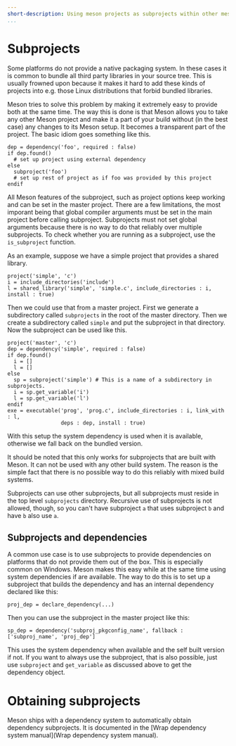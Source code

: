 ```yaml
---
short-description: Using meson projects as subprojects within other meson projects
...
```


# Subprojects

Some platforms do not provide a native packaging system. In these cases it is common to bundle all third party libraries in your source tree. This is usually frowned upon because it makes it hard to add these kinds of projects into e.g. those Linux distributions that forbid bundled libraries.

Meson tries to solve this problem by making it extremely easy to provide both at the same time. The way this is done is that Meson allows you to take any other Meson project and make it a part of your build without (in the best case) any changes to its Meson setup. It becomes a transparent part of the project. The basic idiom goes something like this.

```meson
dep = dependency('foo', required : false)
if dep.found()
  # set up project using external dependency
else
  subproject('foo')
  # set up rest of project as if foo was provided by this project
endif
```

All Meson features of the subproject, such as project options keep working and can be set in the master project. There are a few limitations, the most imporant being that global compiler arguments must be set in the main project before calling subproject. Subprojects must not set global arguments because there is no way to do that reliably over multiple subprojects. To check whether you are running as a subproject, use the `is_subproject` function.

As an example, suppose we have a simple project that provides a shared library.

```meson
project('simple', 'c')
i = include_directories('include')
l = shared_library('simple', 'simple.c', include_directories : i, install : true)
```

Then we could use that from a master project. First we generate a subdirectory called `subprojects` in the root of the master directory. Then we create a subdirectory called `simple` and put the subproject in that directory. Now the subproject can be used like this.

```meson
project('master', 'c')
dep = dependency('simple', required : false)
if dep.found()
  i = []
  l = []
else
  sp = subproject('simple') # This is a name of a subdirectory in subprojects.
  i = sp.get_variable('i')
  l = sp.get_variable('l')
endif
exe = executable('prog', 'prog.c', include_directories : i, link_with : l,
                 deps : dep, install : true)
```

With this setup the system dependency is used when it is available, otherwise we fall back on the bundled version.

It should be noted that this only works for subprojects that are built with Meson. It can not be used with any other build system. The reason is the simple fact that there is no possible way to do this reliably with mixed build systems.

Subprojects can use other subprojects, but all subprojects must reside in the top level `subprojects` directory. Recursive use of subprojects is not allowed, though, so you can't have subproject `a` that uses subproject `b` and have `b` also use `a`.

## Subprojects and dependencies

A common use case is to use subprojects to provide dependencies on platforms that do not provide them out of the box. This is especially common on Windows. Meson makes this easy while at the same time using system dependencies if are available. The way to do this is to set up a subproject that builds the dependency and has an internal dependency declared like this:

```meson
proj_dep = declare_dependency(...)
```

Then you can use the subproject in the master project like this:

```meson
sp_dep = dependency('subproj_pkgconfig_name', fallback : ['subproj_name', 'proj_dep']
```

This uses the system dependency when available and the self built version if not. If you want to always use the subproject, that is also possible, just use `subproject` and `get_variable` as discussed above to get the dependency object.

# Obtaining subprojects

Meson ships with a dependency system to automatically obtain dependency subprojects. It is documented in the [Wrap dependency system manual](Wrap dependency system manual).
